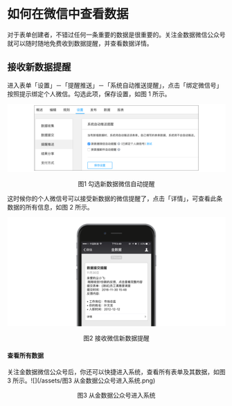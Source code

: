 # 如何在微信中查看数据

对于表单创建者，不错过任何一条重要的数据是很重要的。关注金数据微信公众号就可以随时随地免费收到数据提醒，并查看数据详情。

## 接收新数据提醒

进入表单「设置」－「提醒推送」－「系统自动推送提醒」，点击「绑定微信号」按照提示绑定个人微信。勾选此项，保存设置，如图 1 所示。

![](/assets/微信提醒-勾选自动提醒.png)

<center>图1 勾选新数据微信自动提醒</center>

这时候你的个人微信号可以接受新数据的微信提醒了，点击「详情」，可查看此条数据的所有信息，如图 2 所示。

![](/assets/微信提醒-接收微信新数据提醒.png)

<center>图2 接收微信新数据提醒</center>

#### 查看所有数据

关注金数据微信公众号后，你还可以快捷进入系统，查看所有表单及其数据，如图 3 所示。![](/assets/图3 从金数据公众号进入系统.png)

<center>图3 从金数据公众号进入系统</center>

